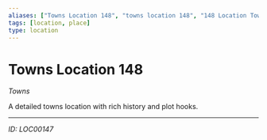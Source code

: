 ```yaml
---
aliases: ["Towns Location 148", "towns location 148", "148 Location Towns"]
tags: [location, place]
type: location
---
```


# Towns Location 148

*Towns*

A detailed towns location with rich history and plot hooks.

---
*ID: LOC00147*